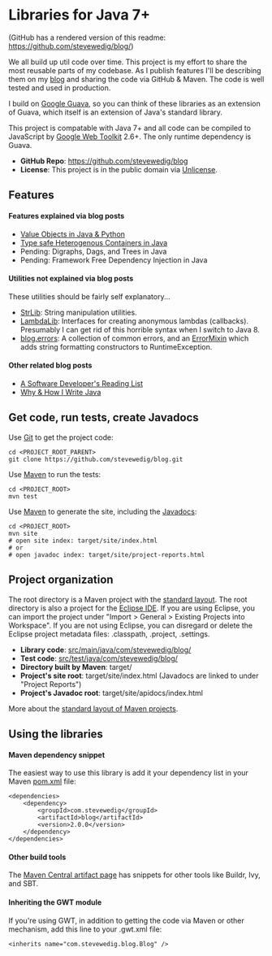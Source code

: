 Libraries for Java 7+
=============

(GitHub has a rendered version of this readme: https://github.com/stevewedig/blog/)

We all build up util code over time. This project is my effort to share the most reusable parts of my codebase. As I publish features I'll be describing them on my [blog](http://stevewedig.com) and sharing the code via GitHub & Maven. The code is well tested and used in production.

I build on [Google Guava](https://code.google.com/p/guava-libraries/), so you can think of these libraries as an extension of Guava, which itself is an extension of Java's standard library.

This project is compatable with Java 7+ and all code can be compiled to JavaScript by [Google Web Toolkit](http://en.wikipedia.org/wiki/Google_Web_Toolkit) 2.6+. The only runtime dependency is Guava.

* **GitHub Repo**: https://github.com/stevewedig/blog
* **License**: This project is in the public domain via [Unlicense](http://unlicense.org).

## Features

#### Features explained via blog posts

* [Value Objects in Java & Python](http://stevewedig.com/2014/07/31/value-objects-in-java-and-python/)
* [Type safe Heterogenous Containers in Java](http://stevewedig.com/2014/08/28/type-safe-heterogenous-containers-in-java/)
* Pending: Digraphs, Dags, and Trees in Java
* Pending: Framework Free Dependency Injection in Java

#### Utilities not explained via blog posts

These utilities should be fairly self explanatory...

* [StrLib](https://github.com/stevewedig/blog/tree/master/src/main/java/com/stevewedig/blog/util/StrLib.java): String manipulation utilities.
* [LambdaLib](https://github.com/stevewedig/blog/tree/master/src/main/java/com/stevewedig/blog/util/LambdaLib.java): Interfaces for creating anonymous lambdas (callbacks). Presumably I can get rid of this horrible syntax when I switch to Java 8.
* [blog.errors](https://github.com/stevewedig/blog/tree/master/src/main/java/com/stevewedig/blog/errors): A collection of common errors, and an [ErrorMixin](https://github.com/stevewedig/blog/tree/master/src/main/java/com/stevewedig/blog/errors/ErrorMixin.java) which adds string formatting constructors to RuntimeException.

#### Other related blog posts

* [A Software Developer's Reading List](http://stevewedig.com/2014/02/03/software-developers-reading-list/)
* [Why & How I Write Java](http://stevewedig.com/2014/02/17/why-and-how-i-write-java/)

## Get code, run tests, create Javadocs

Use [Git](http://en.wikipedia.org/wiki/Git_(software)) to get the project code:

    cd <PROJECT_ROOT_PARENT>
    git clone https://github.com/stevewedig/blog.git

Use [Maven](http://en.wikipedia.org/wiki/Apache_Maven) to run the tests:
    
    cd <PROJECT_ROOT>
    mvn test

Use [Maven](http://en.wikipedia.org/wiki/Apache_Maven) to generate the site, including the [Javadocs](http://en.wikipedia.org/wiki/Javadoc):

    cd <PROJECT_ROOT>
    mvn site
    # open site index: target/site/index.html
    # or
    # open javadoc index: target/site/project-reports.html

## Project organization

The root directory is a Maven project with the [standard layout](https://maven.apache.org/guides/introduction/introduction-to-the-standard-directory-layout.html). The root directory is also a project for the [Eclipse IDE](http://en.wikipedia.org/wiki/Eclipse_(software)). If you are using Eclipse, you can import the project under "Import > General > Existing Projects into Workspace". If you are not using Eclipse, you can disregard or delete the Eclipse project metadata files: .classpath, .project, .settings.

* **Library code**: [src/main/java/com/stevewedig/blog/](https://github.com/stevewedig/blog/tree/master/src/main/java/com/stevewedig/blog/)
* **Test code**: [src/test/java/com/stevewedig/blog/](https://github.com/stevewedig/blog/tree/master/src/test/java/com/stevewedig/blog)
* **Directory built by Maven**: target/
* **Project's site root**: target/site/index.html (Javadocs are linked to under "Project Reports")
* **Project's Javadoc root**: target/site/apidocs/index.html

More about the [standard layout of Maven projects](https://maven.apache.org/guides/introduction/introduction-to-the-standard-directory-layout.html).

## Using the libraries

#### Maven dependency snippet

The easiest way to use this library is add it your dependency list in your Maven [pom.xml](https://maven.apache.org/guides/introduction/introduction-to-the-pom.html) file:

    <dependencies>
        <dependency>
            <groupId>com.stevewedig</groupId>
            <artifactId>blog</artifactId>
            <version>2.0.0</version>
        </dependency>
    </dependencies>

#### Other build tools

The [Maven Central artifact page](http://search.maven.org/#artifactdetails%7Ccom.stevewedig%7Cblog%7C2.0.0%7Cjar) has snippets for other tools like Buildr, Ivy, and SBT.

#### Inheriting the GWT module

If you're using GWT, in addition to getting the code via Maven or other mechanism, add this line to your .gwt.xml file:

    <inherits name="com.stevewedig.blog.Blog" />



